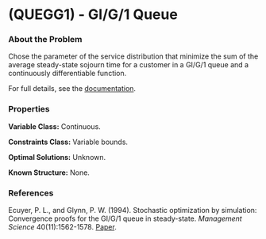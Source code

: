 # (QUEGG1) - GI/G/1 Queue

### About the Problem

Chose the parameter of the service distribution that minimize the sum of the average steady-state sojourn time for a customer in a GI/G/1 queue and a continuously differentiable function.

For full details, see the [documentation](https://github.com/simopt-admin/simopt/tree/matlab/Problems/QUEGG1/GIG1Queue.pdf).

### Properties

**Variable Class:** Continuous.

**Constraints Class:** Variable bounds.

**Optimal Solutions:** Unknown.

**Known Structure:** None.

### References
Ecuyer, P. L., and Glynn, P. W. (1994). Stochastic optimization by simulation: Convergence proofs for the GI/G/1 queue in steady-state. *Management Science* 40(11):1562-1578.
[Paper](https://pubsonline.informs.org/doi/10.1287/mnsc.40.11.1562).


